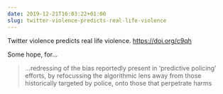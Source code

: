 ```yaml
---
date: 2019-12-21T16:03:22+01:00
slug: twitter-violence-predicts-real-life-violence
---
```

Twitter violence predicts real life violence. https://doi.org/c9qh

Some hope, for…
> …redressing of the bias reportedly present in ‘predictive policing’ efforts, by refocussing the algorithmic lens away from those historically targeted by police, onto those that perpetrate harms


